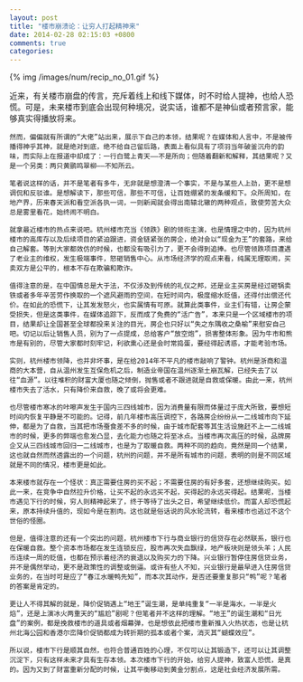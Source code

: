 ```yaml
---
layout: post
title: "楼市崩溃论：让穷人打起精神来"
date: 2014-02-28 02:15:03 +0800
comments: true
categories: 
---
```


{% img /images/num/recip_no_01.gif %}

近来，有关楼市崩盘的传言，充斥着线上和线下媒体，时不时给人提神，也给人恐慌。可是，未来楼市到底会出现何种境况，说实话，谁都不是神仙或者预言家，能够真实得播放将来。

    然而，偏偏就有所谓的“大佬”站出来，展示下自己的本领，结果呢？在媒体和人言中，不是被传播得神乎其神，就是绝对到底，绝不给自己留后路，表面上看似具有了项羽当年破釜沉舟的韵味，而实际上在报道中却成了：一行白鹭上青天——不是所向；但随着翻新和解释，其结果呢？又是一个另类：两只黄鹂鸣翠柳——不知所云。

    笔者说这样的话，并不是笔者有多牛，无非就是想澄清一个事实，不是与某些人上劲，更不是想调侃和反驳谁。是想解读下，那些可信，那些不可信，让百姓绷紧的发条缓和下。众所周知，在地产界，历来春天派和看空派各执一词，一则新闻就会得出南辕北辙的两种观点，致使劳苦大众总是雾里看花，始终闹不明白。

    就拿最近楼市的热点来说吧。杭州楼市充当《领跌》剧的领衔主演，也是情理之中的，因为杭州楼市的高库存以及后续项目的紧迫跟进，资金链紧张的房企，绝对会以“现金为王”的套路，来给自己解套。等到大家都效仿的时候，也都没有吸引力了，更不会得到追捧。也尽管领跌项目遭遇了老业主的维权，发生极端事件，怒砸销售中心。从市场经济学的观点来看，纯属无理取闹，买卖双方是公平的，根本不存在欺骗和欺诈。

    值得注意的是，在中国情总是大于法，不仅涉及到传统的礼仪之邦，还是业主买房是经过砸锅卖铁或者多年辛苦劳作换取的一个遮风避雨的空间，在短时间内，极度缩水贬值，还得付出偿还代价。在如此的恐慌下，让其发发怒火，也实属情有可原。就算此类事件，业主们有错，让房企蒙受损失，但是这类事件，在媒体追踪下，反而成了免费的“活广告”，本来只是一个区域楼市的项目，结果却让全国甚至全球都投来关注的目光，房企也只好以“失之东隅收之桑榆”来慰安自己吧。切记以后让销售人员，别为了一点提成，总给客户“放空炮”，损害整体形象。因为牛市和熊市是有别的，尽管大家都时刻牢记，利欲熏心还是会时常捣蛋，要经得起诱惑，才能考验市场。

    实则，杭州楼市领降，也并非坏事，是在给2014年不平凡的楼市敲响了警钟。杭州是浙商和温商的大本营，自从温州发生互保危机之后，制造业帝国在温州逐渐土崩瓦解，已经失去了以往“血源”。以往堆积的财富大厦也随之倾倒，抛售或者不跟进就是自救或保暖。由此一来，杭州楼市失去了活水，只有降价来自救，晚了或将会更难。

    也尽管楼市寒冰的咔嚓声发生于国内三四线城市，因为消费量有限而体量过于庞大所致，要想短时间内恢复平静是不可能的。记得，前几年楼市高压调控下，各路房企纷纷从一二线城市向下延伸，都是为了自救，当其把市场蚕食差不多的时候，由于城市配套等其生活设施赶不上一二线城市的时候，更多的弊端也愈发凸显，去化能力也随之将至冰点。当楼市再次高压的时候，品牌房企又从三四线城市回归一二线城市，也是为了取暖自救。两种不同的趋向，竟然是同一个结果，这也就自然而然透露出的一个问题，杭州的问题，并不是所有城市的问题，表明的则是不同区域就是不同的情况，楼市更是如此。

    本来楼市就存在一个怪状：真正需要住房的买不起；不需要住房的有好多套，还想继续购买。如此一来，在竞争中自然拉升价格，让买不起的永远买不起，买得起的永远买得起。结果呢，当楼市遇见下行的时候，穷人则精神起来了，终于等待了出头之日，希望继续低价。而富人却恐慌起来，原本持续升值的，现如今是在割肉。这也就是俗话说的风水轮流转，看来楼市也逃过不这个世俗的怪圈。

    但是，值得注意的还有一个突出的问题，杭州楼市下行与商业银行的信贷存在必然联系，银行也在保暖自救。整个资本市场都在发生连锁反应，股市再次失血飘绿，地产板块则是领头羊；人民币连续一周的贬值，也都在预示着经济的衰退以及购买力的下降。兴业银行暂停住房信贷业务，并不是偶然举动，更不是政策性的调整或倒逼。或许有些人不知，兴业银行是最早进入住房信贷业务的，在当时可是应了“春江水暖鸭先知”，而本次其动作，是否还要重复那只“鸭”呢？笔者的答案是肯定的。

    更让人不得其解的就是，降价促销遇上“地王”诞生潮，是单纯重复“一半是海水，一半是火焰”，还是上演冰火两重天的“尴尬”剧呢？但笔者并不这样的理解。“地王”的诞生潮和“日光盘”的案例，都是挽救楼市的道具或者烟幕弹，也是想依此把楼市重新推入火热状态，也是让杭州北海公园和香港尔峦降价促销都成为转折期的孤本或者个案，消灭其“蝴蝶效应”。

    所以说，楼市下行是顺其自然，也符合普通百姓的心理，不仅可以让其锻造下，还可以让其调整沉淀下，只有这样未来才具有生存本领。本次楼市下行的开始，给穷人提神，致富人恐慌，是真的。因为又到了财富重新分配的时候，让其平衡移动到黄金分割点，这是社会经济发展所需。